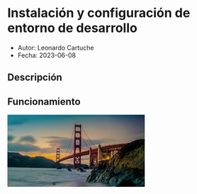 # Instalación y configuración de entorno de desarrollo 
- Autor: Leonardo Cartuche
- Fecha: 2023-06-08

## Descripción 

## Funcionamiento
![](img/Ingenieria.jpg)

